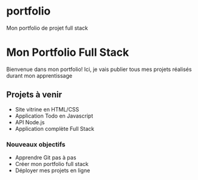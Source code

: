 # portfolio
Mon portfolio de projet full stack
# Mon Portfolio Full Stack
Bienvenue dans mon portfolio!
Ici, je vais publier tous mes projets réalisés durant mon apprentissage
## Projets à venir
- Site vitrine en HTML/CSS
- Application Todo en Javascript
- API Node.js
- Application complète Full Stack
### Nouveaux objectifs
- Apprendre Git pas à pas
- Créer mon portfolio full stack
- Déployer mes projets en ligne
